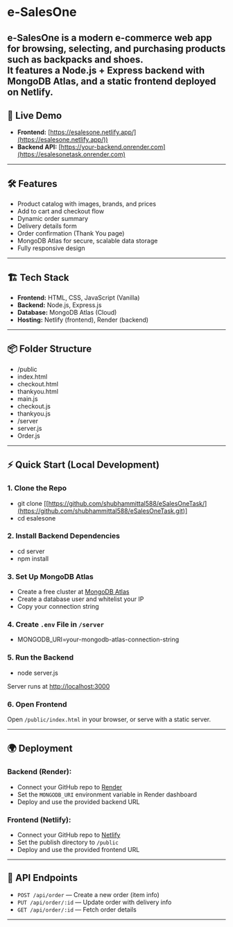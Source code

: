 # e-SalesOne

e-SalesOne is a modern e-commerce web app for browsing, selecting, and purchasing products such as backpacks and shoes.  
It features a Node.js + Express backend with MongoDB Atlas, and a static frontend deployed on Netlify.
---

## 🚀 Live Demo

- **Frontend:** [https://esalesone.netlify.app/](https://esalesone.netlify.app/))
- **Backend API:** [https://your-backend.onrender.com](https://esalesonetask.onrender.com)

---

## 🛠️ Features

- Product catalog with images, brands, and prices
- Add to cart and checkout flow
- Dynamic order summary
- Delivery details form
- Order confirmation (Thank You page)
- MongoDB Atlas for secure, scalable data storage
- Fully responsive design

---

## 🏗️ Tech Stack

- **Frontend:** HTML, CSS, JavaScript (Vanilla)
- **Backend:** Node.js, Express.js
- **Database:** MongoDB Atlas (Cloud)
- **Hosting:** Netlify (frontend), Render (backend)

---

## 📦 Folder Structure

- /public
- index.html
- checkout.html
- thankyou.html
- main.js
- checkout.js
- thankyou.js
- /server
- server.js
- Order.js

---

## ⚡️ Quick Start (Local Development)

### 1. Clone the Repo

- git clone [[https://github.com/shubhammittal588/eSalesOneTask/](https://github.com/shubhammittal588/eSalesOneTask.git)]
- cd esalesone


### 2. Install Backend Dependencies

- cd server
- npm install

  
### 3. Set Up MongoDB Atlas

- Create a free cluster at [MongoDB Atlas](https://www.mongodb.com/cloud/atlas/register)
- Create a database user and whitelist your IP
- Copy your connection string

### 4. Create `.env` File in `/server`

- MONGODB_URI=your-mongodb-atlas-connection-string

  
### 5. Run the Backend

- node server.js

Server runs at [http://localhost:3000](http://localhost:3000)

### 6. Open Frontend

Open `/public/index.html` in your browser, or serve with a static server.

---

## 🌍 Deployment

### **Backend (Render):**
- Connect your GitHub repo to [Render](https://render.com/)
- Set the `MONGODB_URI` environment variable in Render dashboard
- Deploy and use the provided backend URL

### **Frontend (Netlify):**
- Connect your GitHub repo to [Netlify](https://netlify.com/)
- Set the publish directory to `/public`
- Deploy and use the provided frontend URL

---

## 🔗 API Endpoints

- `POST /api/order` — Create a new order (item info)
- `PUT /api/order/:id` — Update order with delivery info
- `GET /api/order/:id` — Fetch order details

---
